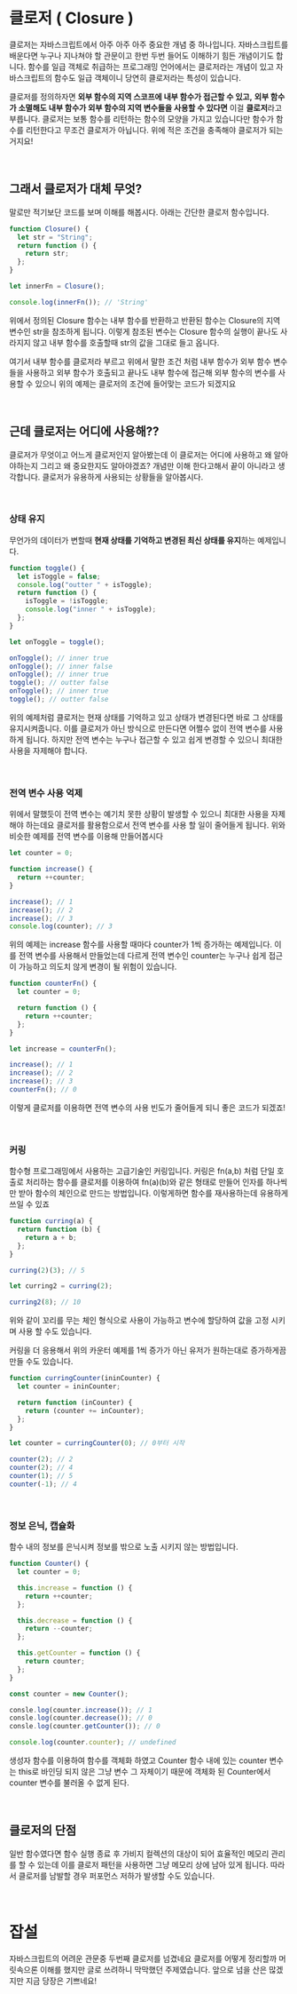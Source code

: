 # 클로저 ( Closure )

클로저는 자바스크립트에서 아주 아주 아주 중요한 개념 중 하나입니다. 자바스크립트를 배운다면 누구나 지나쳐야 할 관문이고 한번 두번 들어도 이해하기 힘든 개념이기도 합니다. 함수를 일급 객체로 취급하는 프로그래밍 언어에서는 클로저라는 개념이 있고 자바스크립트의 함수도 일급 객체이니 당연히 클로저라는 특성이 있습니다.

클로저를 정의하자면 **외부 함수의 지역 스코프에 내부 함수가 접근할 수 있고,** **외부 함수가 소멸해도 내부 함수가 외부 함수의 지역 변수들을 사용할 수 있다면** 이걸 **클로저**라고 부릅니다. 클로저는 보통 함수를 리턴하는 함수의 모양을 가지고 있습니다만 함수가 함수를 리턴한다고 무조건 클로저가 아닙니다. 위에 적은 조건을 충족해야 클로저가 되는거지요!

<br />

## 그래서 클로저가 대체 무엇?

말로만 적기보단 코드를 보며 이해를 해봅시다. 아래는 간단한 클로저 함수입니다.

```jsx
function Closure() {
  let str = "String";
  return function () {
    return str;
  };
}

let innerFn = Closure();

console.log(innerFn()); // 'String'
```

위에서 정의된 Closure 함수는 내부 함수를 반환하고 반환된 함수는 Closure의 지역 변수인 str을 참조하게 됩니다. 이렇게 참조된 변수는 Closure 함수의 실행이 끝나도 사라지지 않고 내부 함수를 호출할때 str의 값을 그대로 들고 옵니다.

여기서 내부 함수를 클로저라 부르고 위에서 말한 조건 처럼 내부 함수가 외부 함수 변수들을 사용하고 외부 함수가 호출되고 끝나도 내부 함수에 접근해 외부 함수의 변수를 사용할 수 있으니 위의 예제는 클로저의 조건에 들어맞는 코드가 되겠지요

<br />

## 근데 클로저는 어디에 사용해??

클로저가 무엇이고 어느게 클로저인지 알아봤는데 이 클로저는 어디에 사용하고 왜 알아야하는지 그리고 왜 중요한지도 알아야겠죠? 개념만 이해 한다고해서 끝이 아니라고 생각합니다. 클로저가 유용하게 사용되는 상황들을 알아봅시다.

<br />

### 상태 유지

무언가의 데이터가 변할때 **현재 상태를 기억하고 변경된 최신 상태를 유지**하는 예제입니다.

```jsx
function toggle() {
  let isToggle = false;
  console.log("outter " + isToggle);
  return function () {
    isToggle = !isToggle;
    console.log("inner " + isToggle);
  };
}

let onToggle = toggle();

onToggle(); // inner true
onToggle(); // inner false
onToggle(); // inner true
toggle(); // outter false
onToggle(); // inner true
toggle(); // outter false
```

위의 예제처럼 클로저는 현재 상태를 기억하고 있고 상태가 변경된다면 바로 그 상태를 유지시켜줍니다. 이를 클로저가 아닌 방식으로 만든다면 어쩔수 없이 전역 변수를 사용하게 됩니다. 하지만 전역 변수는 누구나 접근할 수 있고 쉽게 변경할 수 있으니 최대한 사용을 자제해야 합니다.

<br />

### 전역 변수 사용 억제

위에서 말했듯이 전역 변수는 예기치 못한 상황이 발생할 수 있으니 최대한 사용을 자제해야 하는데요 클로저를 활용함으로서 전역 변수를 사용 할 일이 줄어들게 됩니다. 위와 비슷한 예제를 전역 변수를 이용해 만들어봅시다

```jsx
let counter = 0;

function increase() {
  return ++counter;
}

increase(); // 1
increase(); // 2
increase(); // 3
console.log(counter); // 3
```

위의 예제는 increase 함수를 사용할 때마다 counter가 1씩 증가하는 예제입니다. 이를 전역 변수를 사용해서 만들었는데 다르게 전역 변수인 counter는 누구나 쉽게 접근이 가능하고 의도치 않게 변경이 될 위험이 있습니다.

```jsx
function counterFn() {
  let counter = 0;

  return function () {
    return ++counter;
  };
}

let increase = counterFn();

increase(); // 1
increase(); // 2
increase(); // 3
counterFn(); // 0
```

이렇게 클로저를 이용하면 전역 변수의 사용 빈도가 줄어들게 되니 좋은 코드가 되겠죠!

<br />

### 커링

함수형 프로그래밍에서 사용하는 고급기술인 커링입니다. 커링은 fn(a,b) 처럼 단일 호출로 처리하는 함수를 클로저를 이용하여 fn(a)(b)와 같은 형태로 만들어 인자를 하나씩만 받아 함수의 체인으로 만드는 방법입니다. 이렇게하면 함수를 재사용하는데 유용하게 쓰일 수 있죠

```jsx
function curring(a) {
  return function (b) {
    return a + b;
  };
}

curring(2)(3); // 5

let curring2 = curring(2);

curring2(8); // 10
```

위와 같이 꼬리를 무는 체인 형식으로 사용이 가능하고 변수에 할당하여 값을 고정 시키며 사용 할 수도 있습니다.

커링을 더 응용해서 위의 카운터 예제를 1씩 증가가 아닌 유저가 원하는대로 증가하게끔 만들 수도 있습니다.

```jsx
function curringCounter(ininCounter) {
  let counter = ininCounter;

  return function (inCounter) {
    return (counter += inCounter);
  };
}

let counter = curringCounter(0); // 0부터 시작

counter(2); // 2
counter(2); // 4
counter(1); // 5
counter(-1); // 4
```

<br />

### 정보 은닉, 캡슐화

함수 내의 정보를 은닉시켜 정보를 밖으로 노출 시키지 않는 방법입니다.

```jsx
function Counter() {
  let counter = 0;

  this.increase = function () {
    return ++counter;
  };

  this.decrease = function () {
    return --counter;
  };

  this.getCounter = function () {
    return counter;
  };
}

const counter = new Counter();

consle.log(counter.increase()); // 1
consle.log(counter.decrease()); // 0
consle.log(counter.getCounter()); // 0

console.log(counter.counter); // undefined
```

생성자 함수를 이용하여 함수를 객체화 하였고 Counter 함수 내에 있는 counter 변수는 this로 바인딩 되지 않은 그냥 변수 그 자체이기 때문에 객체화 된 Counter에서 counter 변수를 불러올 수 없게 된다.

<br />

## 클로저의 단점

일반 함수였다면 함수 실행 종료 후 가비지 컬렉션의 대상이 되어 효율적인 메모리 관리를 할 수 있는데 이를 클로저 패턴을 사용하면 그냥 메모리 상에 남아 있게 됩니다. 따라서 클로저를 남발할 경우 퍼포먼스 저하가 발생할 수도 있습니다.

<br />

# 잡설

자바스크립트의 어려운 관문중 두번째 클로저를 넘겼네요 클로저를 어떻게 정리할까 머릿속으론 이해를 했지만 글로 쓰려하니 막막했던 주제였습니다. 앞으로 넘을 산은 많겠지만 지금 당장은 기쁘네요!
